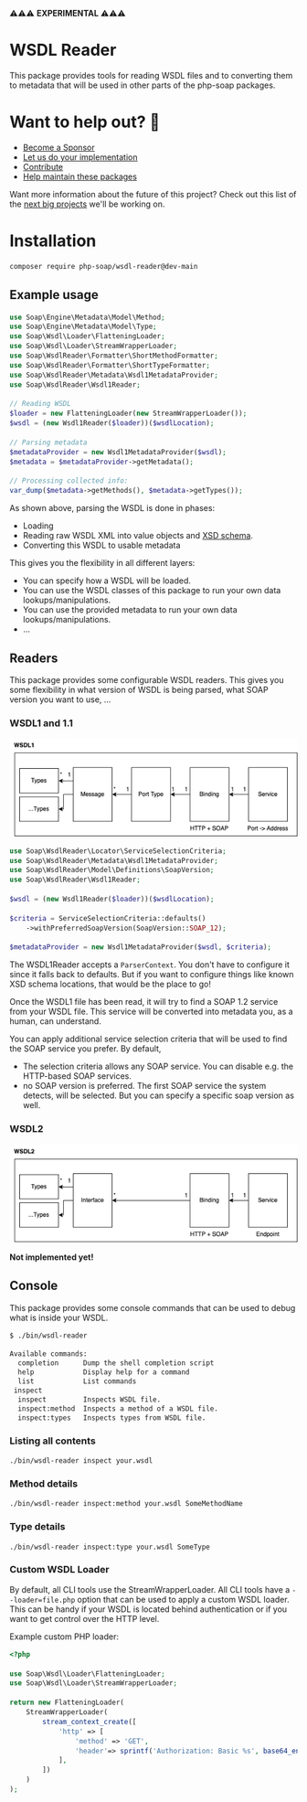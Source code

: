 ⚠️⚠️⚠️ **EXPERIMENTAL** ⚠️⚠️⚠️


# WSDL Reader

This package provides tools for reading WSDL files and to converting them to metadata that will be used in other parts of the php-soap packages. 

# Want to help out? 💚

- [Become a Sponsor](https://github.com/php-soap/.github/blob/main/HELPING_OUT.md#sponsor)
- [Let us do your implementation](https://github.com/php-soap/.github/blob/main/HELPING_OUT.md#let-us-do-your-implementation)
- [Contribute](https://github.com/php-soap/.github/blob/main/HELPING_OUT.md#contribute)
- [Help maintain these packages](https://github.com/php-soap/.github/blob/main/HELPING_OUT.md#maintain)

Want more information about the future of this project? Check out this list of the [next big projects](https://github.com/php-soap/.github/blob/main/PROJECTS.md) we'll be working on.

# Installation

```bash
composer require php-soap/wsdl-reader@dev-main
```

## Example usage

```php
use Soap\Engine\Metadata\Model\Method;
use Soap\Engine\Metadata\Model\Type;
use Soap\Wsdl\Loader\FlatteningLoader;
use Soap\Wsdl\Loader\StreamWrapperLoader;
use Soap\WsdlReader\Formatter\ShortMethodFormatter;
use Soap\WsdlReader\Formatter\ShortTypeFormatter;
use Soap\WsdlReader\Metadata\Wsdl1MetadataProvider;
use Soap\WsdlReader\Wsdl1Reader;

// Reading WSDL
$loader = new FlatteningLoader(new StreamWrapperLoader());
$wsdl = (new Wsdl1Reader($loader))($wsdlLocation);

// Parsing metadata
$metadataProvider = new Wsdl1MetadataProvider($wsdl);
$metadata = $metadataProvider->getMetadata();

// Processing collected info:
var_dump($metadata->getMethods(), $metadata->getTypes());
```

As shown above, parsing the WSDL is done in phases:

* Loading
* Reading raw WSDL XML into value objects and [XSD schema](https://github.com/goetas-webservices/xsd-reader).
* Converting this WSDL to usable metadata

This gives you the flexibility in all different layers:

* You can specify how a WSDL will be loaded.
* You can use the WSDL classes of this package to run your own data lookups/manipulations.
* You can use the provided metadata to run your own data lookups/manipulations.
* ...


## Readers

This package provides some configurable WSDL readers.
This gives you some flexibility in what version of WSDL is being parsed, what SOAP version you want to use, ...

### WSDL1 and 1.1

![WSDL 1 schema](resources/diagrams/wsdl1.png)

```php
use Soap\WsdlReader\Locator\ServiceSelectionCriteria;
use Soap\WsdlReader\Metadata\Wsdl1MetadataProvider;
use Soap\WsdlReader\Model\Definitions\SoapVersion;
use Soap\WsdlReader\Wsdl1Reader;

$wsdl = (new Wsdl1Reader($loader))($wsdlLocation);

$criteria = ServiceSelectionCriteria::defaults()
    ->withPreferredSoapVersion(SoapVersion::SOAP_12);

$metadataProvider = new Wsdl1MetadataProvider($wsdl, $criteria);
```

The WSDL1Reader accepts a `ParserContext`. You don't have to configure it since it falls back to defaults.
But if you want to configure things like known XSD schema locations, that would be the place to go!

Once the WSDL1 file has been read, it will try to find a SOAP 1.2 service from your WSDL file.
This service will be converted into metadata you, as a human, can understand.

You can apply additional service selection criteria that will be used to find the SOAP service you prefer. By default,

* The selection criteria allows any SOAP service. You can disable e.g. the HTTP-based SOAP services.
* no SOAP version is preferred. The first SOAP service the system detects, will be selected. But you can specify a specific soap version as well.


### WSDL2

![WSDL 2 schema](resources/diagrams/wsdl2.png)

**Not implemented yet!**


## Console

This package provides some console commands that can be used to debug what is inside your WSDL.

```shell
$ ./bin/wsdl-reader

Available commands:
  completion      Dump the shell completion script
  help            Display help for a command
  list            List commands
 inspect
  inspect         Inspects WSDL file.
  inspect:method  Inspects a method of a WSDL file.
  inspect:types   Inspects types from WSDL file.
```

### Listing all contents

```shell
./bin/wsdl-reader inspect your.wsdl
```

### Method details

```shell
./bin/wsdl-reader inspect:method your.wsdl SomeMethodName
```

### Type details

```shell
./bin/wsdl-reader inspect:type your.wsdl SomeType
```

### Custom WSDL Loader
By default, all CLI tools use the StreamWrapperLoader.
All CLI tools have a `--loader=file.php` option that can be used to apply a custom WSDL loader.
This can be handy if your WSDL is located behind authentication or if you want to get control over the HTTP level.

Example custom PHP loader:

```php
<?php

use Soap\Wsdl\Loader\FlatteningLoader;
use Soap\Wsdl\Loader\StreamWrapperLoader;

return new FlatteningLoader(
    StreamWrapperLoader(
        stream_context_create([
            'http' => [
                'method' => 'GET',
                'header'=> sprintf('Authorization: Basic %s', base64_encode('username:password')),
            ],        
        ])
    )
);
```

